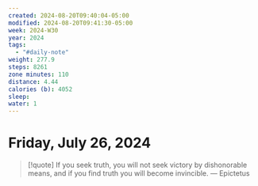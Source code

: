 ```yaml
---
created: 2024-08-20T09:40:04-05:00
modified: 2024-08-20T09:41:30-05:00
week: 2024-W30
year: 2024
tags:
  - "#daily-note"
weight: 277.9
steps: 8261
zone minutes: 110
distance: 4.44
calories (b): 4052
sleep: 
water: 1
---
```

# Friday, July 26, 2024

> [!quote] If you seek truth, you will not seek victory by dishonorable means, and if you find truth you will become invincible.
> — Epictetus
